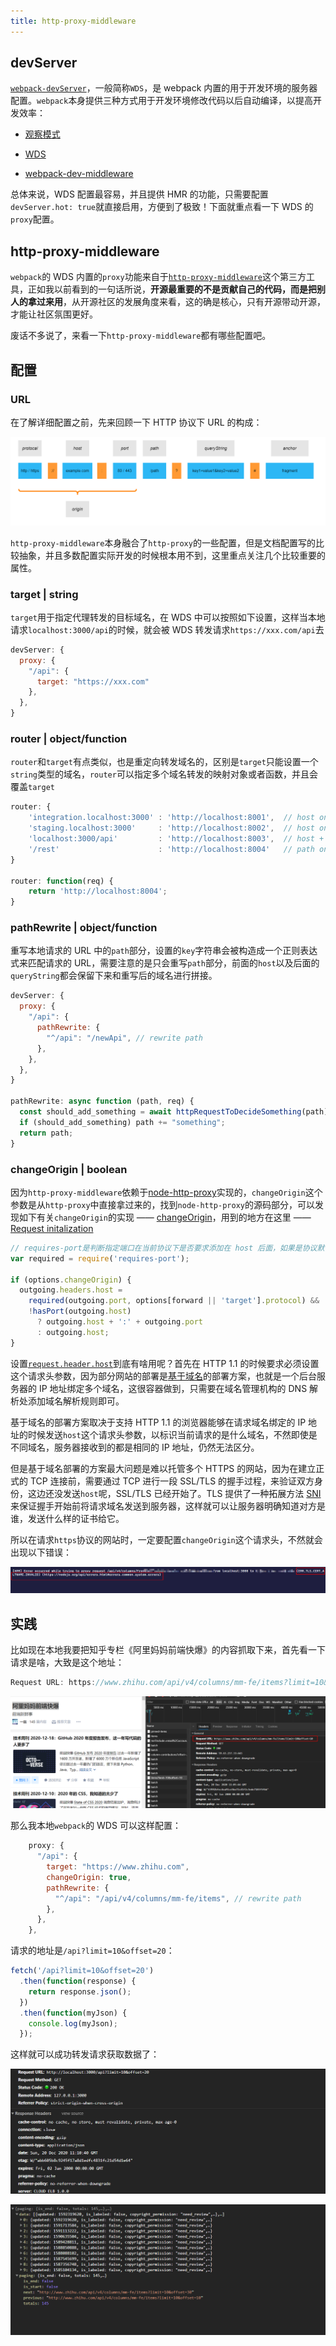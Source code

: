 ```yaml
---
title: http-proxy-middleware
---
```


## devServer

[`webpack-devServer`](https://webpack.docschina.org/configuration/dev-server/#devserver)，一般简称`WDS`，是 webpack 内置的用于开发环境的服务器配置。`webpack`本身提供三种方式用于开发环境修改代码以后自动编译，以提高开发效率：

- [观察模式](https://webpack.docschina.org/guides/development/#using-watch-mode)
- [WDS](https://webpack.docschina.org/configuration/dev-server/#devserver)

- [webpack-dev-middleware](https://webpack.docschina.org/guides/development/#using-webpack-dev-middleware)

总体来说，WDS 配置最容易，并且提供 HMR 的功能，只需要配置`devServer.hot: true`就直接启用，方便到了极致！下面就重点看一下 WDS 的`proxy`配置。

## http-proxy-middleware

`webpack`的 WDS 内置的`proxy`功能来自于[`http-proxy-middleware`](https://github.com/chimurai/http-proxy-middleware)这个第三方工具，正如我以前看到的一句话所说，**开源最重要的不是贡献自己的代码，而是把别人的拿过来用**，从开源社区的发展角度来看，这的确是核心，只有开源带动开源，才能让社区氛围更好。

废话不多说了，来看一下`http-proxy-middleware`都有哪些配置吧。

## 配置

### URL

在了解详细配置之前，先来回顾一下 HTTP 协议下 URL 的构成：

![image-20201220170902676](../../images/image-20201220170902676.png)

`http-proxy-middleware`本身融合了`http-proxy`的一些配置，但是文档配置写的比较抽象，并且多数配置实际开发的时候根本用不到，这里重点关注几个比较重要的属性。

### target | string

`target`用于指定代理转发的目标域名，在 WDS 中可以按照如下设置，这样当本地请求`localhost:3000/api`的时候，就会被 WDS 转发请求`https://xxx.com/api`去

```javascript
devServer: {
  proxy: {
    "/api": {
      target: "https://xxx.com"
    },
  },
}
```

### router | object/function

`router`和`target`有点类似，也是重定向转发域名的，区别是`target`只能设置一个`string`类型的域名，`router`可以指定多个域名转发的映射对象或者函数，并且会覆盖`target`

```javascript
router: {
    'integration.localhost:3000' : 'http://localhost:8001',  // host only
    'staging.localhost:3000'     : 'http://localhost:8002',  // host only
    'localhost:3000/api'         : 'http://localhost:8003',  // host + path
    '/rest'                      : 'http://localhost:8004'   // path only
}

router: function(req) {
    return 'http://localhost:8004';
}
```

### pathRewrite | object/function

重写本地请求的 URL 中的`path`部分，设置的`key`字符串会被构造成一个正则表达式来匹配请求的 URL，需要注意的是只会重写`path`部分，前面的`host`以及后面的`queryString`都会保留下来和重写后的域名进行拼接。

```javascript
devServer: {
  proxy: {
    "/api": {
      pathRewrite: {
        "^/api": "/newApi", // rewrite path
      },
    },
  },
}

pathRewrite: async function (path, req) {
  const should_add_something = await httpRequestToDecideSomething(path);
  if (should_add_something) path += "something";
  return path;
}
```

### changeOrigin | boolean

因为`http-proxy-middleware`依赖于[node-http-proxy](https://github.com/http-party/node-http-proxy)实现的，`changeOrigin`这个参数是从`http-proxy`中直接拿过来的，找到`node-http-proxy`的源码部分，可以发现如下有关`changeOrigin`的实现 —— [changeOrigin](https://github.com/http-party/node-http-proxy/blob/9b96cd725127a024dabebec6c7ea8c807272223d/lib/http-proxy/common.js#L99)，用到的地方在这里 —— [Request initalization](https://github.com/http-party/node-http-proxy/blob/9b96cd725127a024dabebec6c7ea8c807272223d/lib/http-proxy/passes/web-incoming.js#L126)

```javascript
// requires-port是判断指定端口在当前协议下是否要求添加在 host 后面，如果是协议默认的端口就不用添加，例如HTTP默认80，会返回false
var required = require('requires-port');

if (options.changeOrigin) {
  outgoing.headers.host =
    required(outgoing.port, options[forward || 'target'].protocol) &&
    !hasPort(outgoing.host)
      ? outgoing.host + ':' + outgoing.port
      : outgoing.host;
}
```

设置[`request.header.host`](https://developer.mozilla.org/zh-CN/docs/Web/HTTP/Headers/Host)到底有啥用呢？首先在 HTTP 1.1 的时候要求必须设置这个请求头参数，因为部分网站的部署是[基于域名](https://en.wikipedia.org/wiki/Virtual_hosting#Name-based)的部署方案，也就是一个后台服务器的 IP 地址绑定多个域名，这很容器做到，只需要在域名管理机构的 DNS 解析处添加域名解析规则即可。

基于域名的部署方案取决于支持 HTTP 1.1 的浏览器能够在请求域名绑定的 IP 地址的时候发送`host`这个请求头参数，以标识当前请求的是什么域名，不然即使是不同域名，服务器接收到的都是相同的 IP 地址，仍然无法区分。

但是基于域名部署的方案最大问题是难以托管多个 HTTPS 的网站，因为在建立正式的 TCP 连接前，需要通过 TCP 进行一段 SSL/TLS 的握手过程，来验证双方身份，这边还没发送`host`呢，SSL/TLS 已经开始了。TLS 提供了一种拓展方法 [SNI](https://en.wikipedia.org/wiki/Server_Name_Indication) 来保证握手开始前将请求域名发送到服务器，这样就可以让服务器明确知道对方是谁，发送什么样的证书给它。

所以在请求`https`协议的网站时，一定要配置`changeOrigin`这个请求头，不然就会出现以下错误：

![image-20201220183752961](../../images/image-20201220183752961.png)

## 实践

比如现在本地我要把知乎专栏《阿里妈妈前端快爆》的内容抓取下来，首先看一下请求是啥，大致是这个地址：

```javascript
Request URL: https://www.zhihu.com/api/v4/columns/mm-fe/items?limit=10&offset=10
```

![image-20201220190635496](../../images/image-20201220190635496.png)

那么我本地`webpack`的 WDS 可以这样配置：

```javascript
    proxy: {
      "/api": {
        target: "https://www.zhihu.com",
        changeOrigin: true,
        pathRewrite: {
          "^/api": "/api/v4/columns/mm-fe/items", // rewrite path
        },
      },
    },
```

请求的地址是`/api?limit=10&offset=20`：

```javascript
fetch('/api?limit=10&offset=20')
  .then(function(response) {
    return response.json();
  })
  .then(function(myJson) {
    console.log(myJson);
  });
```

这样就可以成功转发请求获取数据了：

![image-20201220191120749](../../images/image-20201220191120749.png)

![image-20201220191129915](../../images/image-20201220191129915.png)
